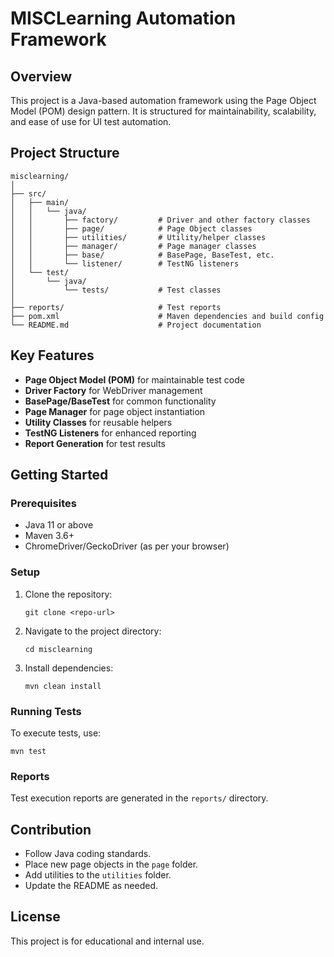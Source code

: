 # MISCLearning Automation Framework

## Overview

This project is a Java-based automation framework using the Page Object Model (POM) design pattern. It is structured for maintainability, scalability, and ease of use for UI test automation.

## Project Structure

```
misclearning/
│
├── src/
│   ├── main/
│   │   └── java/
│   │       ├── factory/         # Driver and other factory classes
│   │       ├── page/            # Page Object classes
│   │       ├── utilities/       # Utility/helper classes
│   │       ├── manager/         # Page manager classes
│   │       ├── base/            # BasePage, BaseTest, etc.
│   │       └── listener/        # TestNG listeners
│   └── test/
│       └── java/
│           └── tests/           # Test classes
│
├── reports/                     # Test reports
├── pom.xml                      # Maven dependencies and build config
└── README.md                    # Project documentation
```

## Key Features

- **Page Object Model (POM)** for maintainable test code
- **Driver Factory** for WebDriver management
- **BasePage/BaseTest** for common functionality
- **Page Manager** for page object instantiation
- **Utility Classes** for reusable helpers
- **TestNG Listeners** for enhanced reporting
- **Report Generation** for test results

## Getting Started

### Prerequisites

- Java 11 or above
- Maven 3.6+
- ChromeDriver/GeckoDriver (as per your browser)

### Setup

1. Clone the repository:
   ```
   git clone <repo-url>
   ```
2. Navigate to the project directory:
   ```
   cd misclearning
   ```
3. Install dependencies:
   ```
   mvn clean install
   ```

### Running Tests

To execute tests, use:
```
mvn test
```

### Reports

Test execution reports are generated in the `reports/` directory.

## Contribution

- Follow Java coding standards.
- Place new page objects in the `page` folder.
- Add utilities to the `utilities` folder.
- Update the README as needed.

## License

This project is for educational and internal use.
